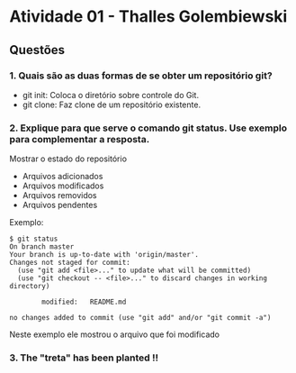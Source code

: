 # Atividade 01 - Thalles Golembiewski

## Questões

### 1. Quais são as duas formas de se obter um repositório git?
- git init: Coloca o diretório sobre controle do Git.    
- git clone: Faz clone de um repositório existente.

### 2. Explique para que serve o comando git status. Use exemplo para complementar a resposta.
Mostrar o estado do repositório
- Arquivos adicionados
- Arquivos modificados
- Arquivos removidos
- Arquivos pendentes

Exemplo:
```
$ git status
On branch master
Your branch is up-to-date with 'origin/master'.
Changes not staged for commit:
  (use "git add <file>..." to update what will be committed)
  (use "git checkout -- <file>..." to discard changes in working directory)

        modified:   README.md

no changes added to commit (use "git add" and/or "git commit -a")
```
Neste exemplo ele mostrou o arquivo que foi modificado

### 3. The "treta" has been planted !!
